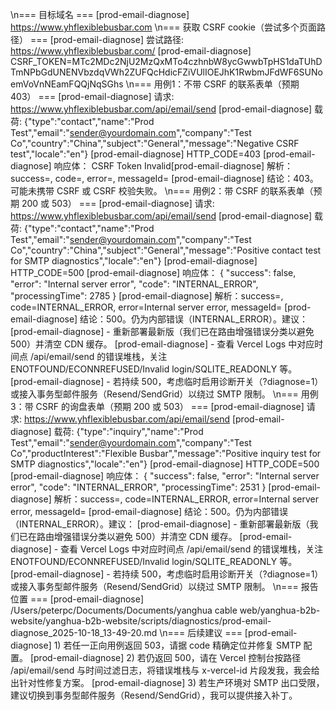 \n=== 目标域名 ===
[prod-email-diagnose] https://www.yhflexiblebusbar.com
\n=== 获取 CSRF cookie（尝试多个页面路径） ===
[prod-email-diagnose] 尝试路径: https://www.yhflexiblebusbar.com/
[prod-email-diagnose] CSRF_TOKEN=MTc2MDc2NjU2MzQxMTo4czhnbW8ycGwwbTpHS1daTUhDTmNPbGdUNENVbzdqVWh2ZUFQcHdicFZiVUlIOEJhK1RwbmJFdWF6SUNoemVoVnNEamFQQjNqSGhs
\n=== 用例1：不带 CSRF 的联系表单（预期 403） ===
[prod-email-diagnose] 请求: https://www.yhflexiblebusbar.com/api/email/send
[prod-email-diagnose] 载荷: {"type":"contact","name":"Prod Test","email":"sender@yourdomain.com","company":"Test Co","country":"China","subject":"General","message":"Negative CSRF test","locale":"en"}
[prod-email-diagnose] HTTP_CODE=403
[prod-email-diagnose] 响应体：
CSRF Token Invalid[prod-email-diagnose] 解析：success=, code=, error=, messageId=
[prod-email-diagnose] 结论：403。可能未携带 CSRF 或 CSRF 校验失败。
\n=== 用例2：带 CSRF 的联系表单（预期 200 或 503） ===
[prod-email-diagnose] 请求: https://www.yhflexiblebusbar.com/api/email/send
[prod-email-diagnose] 载荷: {"type":"contact","name":"Prod Test","email":"sender@yourdomain.com","company":"Test Co","country":"China","subject":"General","message":"Positive contact test for SMTP diagnostics","locale":"en"}
[prod-email-diagnose] HTTP_CODE=500
[prod-email-diagnose] 响应体：
{
  "success": false,
  "error": "Internal server error",
  "code": "INTERNAL_ERROR",
  "processingTime": 2785
}
[prod-email-diagnose] 解析：success=, code=INTERNAL_ERROR, error=Internal server error, messageId=
[prod-email-diagnose] 结论：500。仍为内部错误（INTERNAL_ERROR）。建议：
[prod-email-diagnose] - 重新部署最新版（我们已在路由增强错误分类以避免 500）并清空 CDN 缓存。
[prod-email-diagnose] - 查看 Vercel Logs 中对应时间点 /api/email/send 的错误堆栈，关注 ENOTFOUND/ECONNREFUSED/Invalid login/SQLITE_READONLY 等。
[prod-email-diagnose] - 若持续 500，考虑临时启用诊断开关（?diagnose=1）或接入事务型邮件服务（Resend/SendGrid）以绕过 SMTP 限制。
\n=== 用例3：带 CSRF 的询盘表单（预期 200 或 503） ===
[prod-email-diagnose] 请求: https://www.yhflexiblebusbar.com/api/email/send
[prod-email-diagnose] 载荷: {"type":"inquiry","name":"Prod Test","email":"sender@yourdomain.com","company":"Test Co","productInterest":"Flexible Busbar","message":"Positive inquiry test for SMTP diagnostics","locale":"en"}
[prod-email-diagnose] HTTP_CODE=500
[prod-email-diagnose] 响应体：
{
  "success": false,
  "error": "Internal server error",
  "code": "INTERNAL_ERROR",
  "processingTime": 2531
}
[prod-email-diagnose] 解析：success=, code=INTERNAL_ERROR, error=Internal server error, messageId=
[prod-email-diagnose] 结论：500。仍为内部错误（INTERNAL_ERROR）。建议：
[prod-email-diagnose] - 重新部署最新版（我们已在路由增强错误分类以避免 500）并清空 CDN 缓存。
[prod-email-diagnose] - 查看 Vercel Logs 中对应时间点 /api/email/send 的错误堆栈，关注 ENOTFOUND/ECONNREFUSED/Invalid login/SQLITE_READONLY 等。
[prod-email-diagnose] - 若持续 500，考虑临时启用诊断开关（?diagnose=1）或接入事务型邮件服务（Resend/SendGrid）以绕过 SMTP 限制。
\n=== 报告位置 ===
[prod-email-diagnose] /Users/peterpc/Documents/Documents/yanghua cable web/yanghua-b2b-website/yanghua-b2b-website/scripts/diagnostics/prod-email-diagnose_2025-10-18_13-49-20.md
\n=== 后续建议 ===
[prod-email-diagnose] 1) 若任一正向用例返回 503，请据 code 精确定位并修复 SMTP 配置。
[prod-email-diagnose] 2) 若仍返回 500，请在 Vercel 控制台按路径 /api/email/send 与时间过滤日志，将错误堆栈与 x-vercel-id 片段发我，我会给出针对性修复方案。
[prod-email-diagnose] 3) 若生产环境对 SMTP 出口受限，建议切换到事务型邮件服务（Resend/SendGrid），我可以提供接入补丁。
